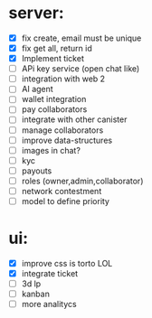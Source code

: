 # server: 
- [x] fix create, email must be unique
- [x] fix get all, return id
- [x] Implement ticket
- [ ] APi key service (open chat like)
- [ ] integration with web 2
- [ ] AI agent
- [ ] wallet integration
- [ ] pay collaborators
- [ ] integrate with other canister
- [ ] manage collaborators
- [ ] improve data-structures
- [ ] images in chat?
- [ ] kyc
- [ ] payouts
- [ ] roles (owner,admin,collaborator)
- [ ] network contestment
- [ ] model to define priority

# ui: 
- [x] improve css is torto LOL
- [x] integrate ticket
- [ ] 3d lp
- [ ] kanban
- [ ] more analitycs
